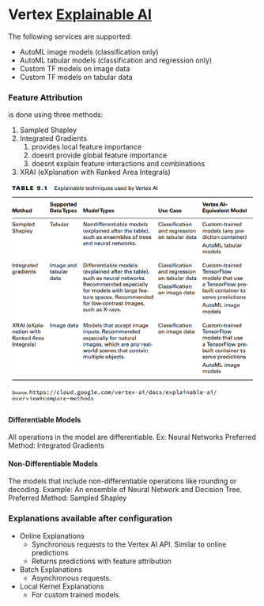 # Vertex [Explainable AI](ml-topics/explainable-ai)

The following services are supported:
- AutoML image models (classification only)
- AutoML tabular models (classification and regression only)
- Custom TF models on image data
- Custom TF models on tabular data

### Feature Attribution

is done using three methods:
1. Sampled Shapley
2. Integrated Gradients
	1. provides local feature importance
	2. doesnt provide global feature importance
	3. doesnt explain feature interactions and combinations
4. XRAI (eXplanation with Ranked Area Integrals)

![explanable-ai-methods](attachments/explanable-ai-methods.png)

#### Differentiable Models
All operations in the model are differentiable. Ex: Neural Networks
Preferred Method: Integrated Gradients
#### Non-Differentiable Models
The models that include non-differentiable operations like rounding or decoding.
Example: An ensemble of Neural Network and Decision Tree.
Preferred Method: Sampled Shapley


### Explanations available after configuration

- Online Explanations
	- Synchronous requests to the Vertex AI API. Similar to online predictions
	- Returns predictions with feature attribution
- Batch Explanations
	- Asynchronous requests. 
- Local Kernel Explanations
	- For custom trained models. 
